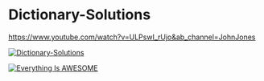 # Dictionary-Solutions

https://www.youtube.com/watch?v=ULPswI_rUjo&ab_channel=JohnJones

[![Dictionary-Solutions](https://img.youtube.com/vi/ULPswI_rUjo/0.jpg)](https://www,youtube.com/watch?v=ULPswI_rUjo)

[![Everything Is AWESOME](https://img.youtube.com/vi/StTqXEQ2l-Y/0.jpg)](https://www.youtube.com/watch?v=StTqXEQ2l-Y "Everything Is AWESOME")
